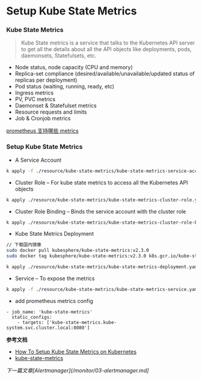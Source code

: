 # Setup Kube State Metrics

### 
### Kube State Metrics

>Kube State metrics is a service that talks to the Kubernetes API server to get all the details about all the API objects like deployments, pods, daemonsets, Statefulsets, etc.

- Node status, node capacity (CPU and memory)
- Replica-set compliance (desired/available/unavailable/updated status of replicas per deployment)
- Pod status (waiting, running, ready, etc)
- Ingress metrics
- PV, PVC metrics
- Daemonset & Statefulset metrics
- Resource requests and limits
- Job & Cronjob metrics

[prometheus 支持哪些 metrics](https://github.com/kubernetes/kube-state-metrics/tree/master/docs)

### Setup Kube State Metrics

- A Service Account

```bash
k apply -f ./resource/kube-state-metrics/kube-state-metrics-service-account.yaml
```

- Cluster Role – For kube state metrics to access all the Kubernetes API objects

```bash
k apply ./resource/kube-state-metrics/kube-state-metrics-cluster-role.yaml
```

- Cluster Role Binding – Binds the service account with the cluster role

```bash
k apply ./resource/kube-state-metrics/kube-state-metrics-cluster-role-binding.yaml
```

- Kube State Metrics Deployment

```bash
// 下载国内镜像 
sudo docker pull kubesphere/kube-state-metrics:v2.3.0
sudo docker tag kubesphere/kube-state-metrics:v2.3.0 k8s.gcr.io/kube-state-metrics/kube-state-metrics:v2.4.2

k apply ./resource/kube-state-metrics/kube-state-metrics-deployment.yaml
```

- Service – To expose the metrics

```bash
k apply -f ./resource/kube-state-metrics/kube-state-metrics-service.yaml
```

- add prometheus metrics config
  
```
- job_name: 'kube-state-metrics'
  static_configs:
    - targets: ['kube-state-metrics.kube-system.svc.cluster.local:8080']
```


**参考文档**

- [How To Setup Kube State Metrics on Kubernetes](https://devopscube.com/setup-kube-state-metrics/)
- [kube-state-metrics](https://github.com/kubernetes/kube-state-metrics/tree/master/examples/standard)


*下一篇文章[Alertmanager](/monitor/03-alertmanager.md]*